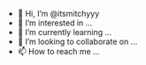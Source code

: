 - 👋 Hi, I’m @itsmitchyyy
- 👀 I’m interested in ...
- 🌱 I’m currently learning ...
- 💞️ I’m looking to collaborate on ...
- 📫 How to reach me ...

<!---
itsmitchyyy/itsmitchyyy is a ✨ special ✨ repository because its `README.md` (this file) appears on your GitHub profile.
You can click the Preview link to take a look at your changes.
--->
